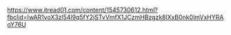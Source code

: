 https://www.itread01.com/content/1545730612.html?fbclid=IwAR1voX3zl54l9q5fY2jSTvVmfX1JCzmHBzgzk8lXxB0nk0lmVxHYRAoY76U